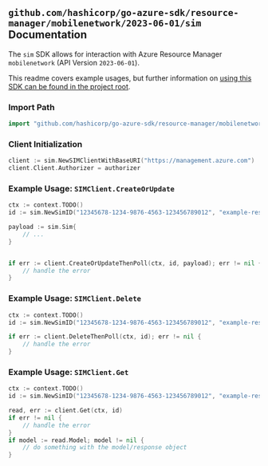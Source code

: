 
## `github.com/hashicorp/go-azure-sdk/resource-manager/mobilenetwork/2023-06-01/sim` Documentation

The `sim` SDK allows for interaction with Azure Resource Manager `mobilenetwork` (API Version `2023-06-01`).

This readme covers example usages, but further information on [using this SDK can be found in the project root](https://github.com/hashicorp/go-azure-sdk/tree/main/docs).

### Import Path

```go
import "github.com/hashicorp/go-azure-sdk/resource-manager/mobilenetwork/2023-06-01/sim"
```


### Client Initialization

```go
client := sim.NewSIMClientWithBaseURI("https://management.azure.com")
client.Client.Authorizer = authorizer
```


### Example Usage: `SIMClient.CreateOrUpdate`

```go
ctx := context.TODO()
id := sim.NewSimID("12345678-1234-9876-4563-123456789012", "example-resource-group", "simGroupName", "simName")

payload := sim.Sim{
	// ...
}


if err := client.CreateOrUpdateThenPoll(ctx, id, payload); err != nil {
	// handle the error
}
```


### Example Usage: `SIMClient.Delete`

```go
ctx := context.TODO()
id := sim.NewSimID("12345678-1234-9876-4563-123456789012", "example-resource-group", "simGroupName", "simName")

if err := client.DeleteThenPoll(ctx, id); err != nil {
	// handle the error
}
```


### Example Usage: `SIMClient.Get`

```go
ctx := context.TODO()
id := sim.NewSimID("12345678-1234-9876-4563-123456789012", "example-resource-group", "simGroupName", "simName")

read, err := client.Get(ctx, id)
if err != nil {
	// handle the error
}
if model := read.Model; model != nil {
	// do something with the model/response object
}
```
